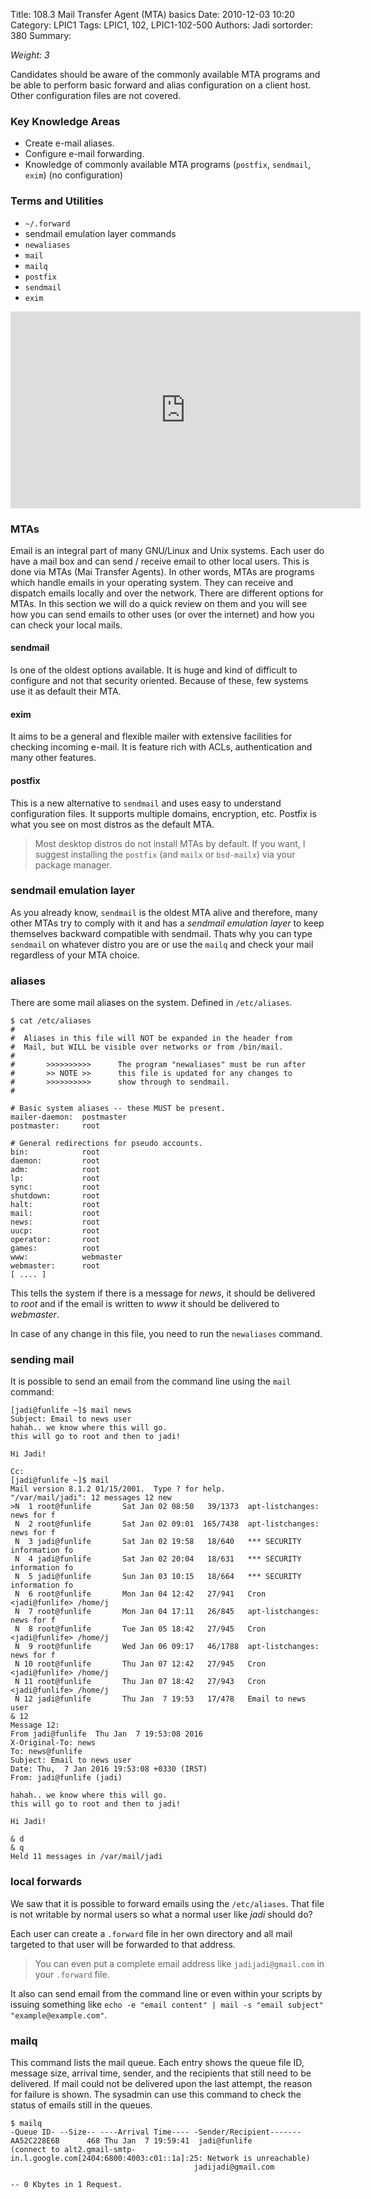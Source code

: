 Title: 108.3 Mail Transfer Agent (MTA) basics
Date: 2010-12-03 10:20
Category: LPIC1
Tags: LPIC1, 102, LPIC1-102-500
Authors: Jadi
sortorder: 380
Summary: 


_Weight: 3_

Candidates should be aware of the commonly available MTA programs and be able to perform basic forward and alias configuration on a client host. Other configuration files are not covered.

### Key Knowledge Areas

* Create e-mail aliases.
* Configure e-mail forwarding.
* Knowledge of commonly available MTA programs \(`postfix`, `sendmail`, `exim`\) \(no configuration\)

### Terms and Utilities

* `~/.forward`
* sendmail emulation layer commands
* `newaliases`
* `mail`
* `mailq`
* `postfix`
* `sendmail`
* `exim`

<iframe width="560" height="315" src="https://www.youtube.com/embed/0Uh7jUFQAWs" title="YouTube video player" frameborder="0" allow="accelerometer; autoplay; clipboard-write; encrypted-media; gyroscope; picture-in-picture; web-share" allowfullscreen></iframe>


### MTAs

Email is an integral part of many GNU/Linux and Unix systems. Each user do have a mail box and can send / receive email to other local users. This is done via MTAs (Mai Transfer Agents). In other words, MTAs are programs which handle emails in your operating system. They can receive and dispatch emails locally and over the network. There are different options for MTAs. In this section we will do a quick review on them and you will see how you can send emails to other uses (or over the internet) and how you can check your local mails.

#### sendmail
Is one of the oldest options available. It is huge and kind of difficult to configure and not that security oriented. Because of these, few systems use it as default their MTA.


#### exim
It aims to be a general and flexible mailer with extensive facilities for checking incoming e-mail. It is feature rich with ACLs, authentication and many other features.

#### postfix
This is a new alternative to `sendmail` and uses easy to understand configuration files. It supports multiple domains, encryption, etc. Postfix is what you see on most distros as the default MTA.

> Most desktop distros do not install MTAs by default. If you want, I suggest installing the `postfix` (and `mailx` or `bsd-mailx`) via your package manager.

### sendmail emulation layer
As you already know, `sendmail` is the oldest MTA alive and therefore, many other MTAs try to comply with it and has a _sendmail emulation layer_ to keep themselves backward compatible with sendmail. Thats why you can type `sendmail` on whatever distro you are or use the `mailq` and check your mail regardless of your MTA choice.

### aliases

There are some mail aliases on the system. Defined in `/etc/aliases`.

```text
$ cat /etc/aliases
#
#  Aliases in this file will NOT be expanded in the header from
#  Mail, but WILL be visible over networks or from /bin/mail.
#
#       >>>>>>>>>>      The program "newaliases" must be run after
#       >> NOTE >>      this file is updated for any changes to
#       >>>>>>>>>>      show through to sendmail.
#

# Basic system aliases -- these MUST be present.
mailer-daemon:  postmaster
postmaster:     root

# General redirections for pseudo accounts.
bin:            root
daemon:         root
adm:            root
lp:             root
sync:           root
shutdown:       root
halt:           root
mail:           root
news:           root
uucp:           root
operator:       root
games:          root
www:            webmaster
webmaster:      root
[ .... ]
```

This tells the system if there is a message for *news*, it should be delivered to *root* and if the email is written to *www* it should be delivered to *webmaster*. 

In case of any change in this file, you need to run the `newaliases` command.


### sending mail

It is possible to send an email from the command line using the `mail` command:

```text
[jadi@funlife ~]$ mail news
Subject: Email to news user
hahah.. we know where this will go.
this will go to root and then to jadi!

Hi Jadi!

Cc:
[jadi@funlife ~]$ mail
Mail version 8.1.2 01/15/2001.  Type ? for help.
"/var/mail/jadi": 12 messages 12 new
>N  1 root@funlife       Sat Jan 02 08:50   39/1373  apt-listchanges: news for f
 N  2 root@funlife       Sat Jan 02 09:01  165/7438  apt-listchanges: news for f
 N  3 jadi@funlife       Sat Jan 02 19:58   18/640   *** SECURITY information fo
 N  4 jadi@funlife       Sat Jan 02 20:04   18/631   *** SECURITY information fo
 N  5 jadi@funlife       Sun Jan 03 10:15   18/664   *** SECURITY information fo
 N  6 root@funlife       Mon Jan 04 12:42   27/941   Cron <jadi@funlife> /home/j
 N  7 root@funlife       Mon Jan 04 17:11   26/845   apt-listchanges: news for f
 N  8 root@funlife       Tue Jan 05 18:42   27/945   Cron <jadi@funlife> /home/j
 N  9 root@funlife       Wed Jan 06 09:17   46/1788  apt-listchanges: news for f
 N 10 root@funlife       Thu Jan 07 12:42   27/945   Cron <jadi@funlife> /home/j
 N 11 root@funlife       Thu Jan 07 18:42   27/943   Cron <jadi@funlife> /home/j
 N 12 jadi@funlife       Thu Jan  7 19:53   17/478   Email to news user
& 12
Message 12:
From jadi@funlife  Thu Jan  7 19:53:08 2016
X-Original-To: news
To: news@funlife
Subject: Email to news user
Date: Thu,  7 Jan 2016 19:53:08 +0330 (IRST)
From: jadi@funlife (jadi)

hahah.. we know where this will go.
this will go to root and then to jadi!

Hi Jadi!

& d
& q
Held 11 messages in /var/mail/jadi
```

### local forwards

We saw that it is possible to forward emails using the `/etc/aliases`. That file is not writable by normal users so what a normal user like _jadi_ should do?

Each user can create a `.forward` file in her own directory and all mail targeted to that user will be forwarded to that address.

> You can even put a complete email address like `jadijadi@gmail.com` in your `.forward` file.

It also can send email from the command line or even within your scripts by issuing something like `echo -e "email content" | mail -s "email subject" "example@example.com"`.

### mailq

This command lists the mail queue. Each entry shows the queue file ID, message size, arrival time, sender, and the recipients that still need to be delivered. If mail could not be delivered upon the last attempt, the reason for failure is shown. The sysadmin can use this command to check the status of emails still in the queues.

```text
$ mailq
-Queue ID- --Size-- ----Arrival Time---- -Sender/Recipient-------
AA52C228E6B      468 Thu Jan  7 19:59:41  jadi@funlife
(connect to alt2.gmail-smtp-in.l.google.com[2404:6800:4003:c01::1a]:25: Network is unreachable)
                                         jadijadi@gmail.com

-- 0 Kbytes in 1 Request.
```

